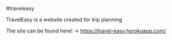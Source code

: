 #traveleasy

TravelEasy is a website created for trip planning

The site can be found here! -> https://travel-easy.herokuapp.com/
